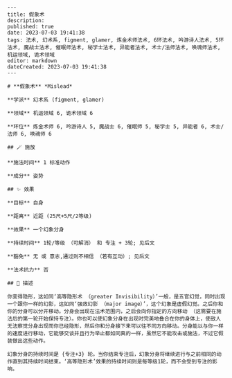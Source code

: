 
    ---
    title: 假象术
    description: 
    published: true
    date: 2023-07-03 19:41:38
    tags: 法术, 幻术系, figment, glamer, 炼金术师法术, 6环法术, 吟游诗人法术, 5环法术, 魔战士法术, 催眠师法术, 秘学士法术, 异能者法术, 术士/法师法术, 唤魂师法术, 机运领域, 诡术领域
    editor: markdown
    dateCreated: 2023-07-03 19:41:38
    ---

    # **假象术** *Mislead*

    **学派** 幻术系 (figment, glamer) 

    **领域** 机运领域 6, 诡术领域 6

    **环位** 炼金术师 6, 吟游诗人 5, 魔战士 6, 催眠师 5, 秘学士 5, 异能者 6, 术士/法师 6, 唤魂师 6

    ## 🪄 施放

    **施法时间** 1 标准动作

    **成分** 姿势

    ## ✨ 效果 

    **目标** 自身 

    **距离** 近距 (25尺+5尺/2等级) 

    **效果** 一个幻象分身 

    **持续时间** 1轮/等级 （可解消） 和 专注 + 3轮; 见后文 

    **豁免** 无 或 意志,通过则不相信 （若有互动）; 见后文

    **法术抗力** 否

    ## 📖 描述

    你变得隐形，这如同‘高等隐形术 （greater Invisibility）’一般，是五官幻觉，同时出现一个跟你一样的幻影，这如同‘强效幻影 （major image）’，这个幻象是虚假幻觉。之后你和你的分身可以分开移动。分身会出现在法术范围内，之后会向你指定的方向移动 （这需要在施法后的第一轮开始保持专注）。你也可以使幻象分身在出现时完美地叠合在你的身体上，使敌人无法察觉分身出现而你已经隐形，然后你和分身接下来可以往不同方向移动。分身能以与你一样的速度进行移动，它能够交谈并且行为举止都如同真的一样，虽然它不能攻击或施法，不过它假装做出这些动作。

    幻象分身的持续时间是 {专注+3} 轮。当你结束专注后，幻象分身将继续进行与之前相同的动作直到其持续时间结束。‘高等隐形术’效果的持续时间则是每等级1轮，而不会受到专注的影响。
    